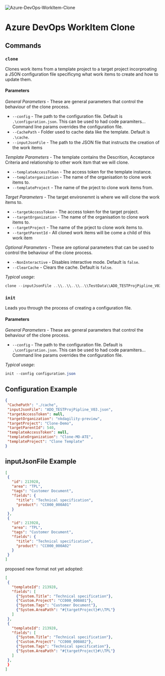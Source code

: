 ![Azure-DevOps-WorkItem-Clone](https://socialify.git.ci/nkdAgility/Azure-DevOps-WorkItem-Clone/image?description=1&descriptionEditable=Clone%20Work%20Items%20under%20Parent%20bassed%20on%20JSON%20and%20Template&forks=1&language=1&name=1&owner=1&stargazers=1&theme=Light)
# Azure DevOps WorkItem Clone


## Commands

### `clone`

Clones work items from a template project to a target project incorproating a JSON configuration file specificyng what work items to create and how to update them.

#### Parameters

*General Parameters* - These are general parameters that control the behaviour of the clone process.

 - `--config` - The path to the configuration file. Default is `.\configuration.json`. This can be used to had code paramiters... Command line params overrides the configuration file.
 - `--CachePath` - Folder used to cache data like the template. Default is `.\cache`.
 - `--inputJsonFile` - The path to the JSON file that instructs the creation of the work items

*Template Parameters* - The template contains the Descrition, Acceptance Criteria and relationship to other work itsm that we will clone.

 - `--templateAccessToken` - The access token for the template instance.
 - `--templaterganization` - The name of the organisation to clone work items to.
 - `--templateProject` - The name of the prject to clone work items from.
 
 *Target Parameters* - The target environemnt is where we will clone the work items to.

 - `--targetAccessToken` - The access token for the target project.
 - `--targetOrganization` - The name of the organisation to clone work items to.
 - `--targetProject` - The name of the prject to clone work items to.
 - `--targetParentId` - All cloned work items will be come a child of this work item

 *Optional Parameters* - These are optional parameters that can be used to control the behaviour of the clone process.

 - `--NonInteractive` - Disables interactive mode. Default is `false`.
 - `--ClearCache` - Clears the cache. Default is `false`.

 *Typical usage*:
 
 ```powershell
 clone --inputJsonFile ..\\..\\..\\..\\TestData\\ADO_TESTProjPipline_V03.json --targetParentId 540 --templateAccessToken tqvemdfaucsriu6e3uti7dya --targetAccessToken ay5xc2kn5i3xcsmw5fu65ja 
 ```

 ### `init`

 Leads you through the process of creating a configuration file.

 #### Parameters

*General Parameters* - These are general parameters that control the behaviour of the clone process.

 - `--config` - The path to the configuration file. Default is `.\configuration.json`. This can be used to had code paramiters... Command line params overrides the configuration file.

 *Typical usage*:
 
 ```powershell
 init --config configuration.json
 ```

 ## Configuration Example

 ```json
{
  "CachePath": "./cache",
  "inputJsonFile": "ADO_TESTProjPipline_V03.json",
  "targetAccessToken": null,
  "targetOrganization": "nkdagility-preview",
  "targetProject": "Clone-Demo",
  "targetParentId": 540,
  "templateAccessToken": null,
  "templateOrganization": "Clone-MO-ATE",
  "templateProject": "Clone Template"
}
 ```

 ## inputJsonFile Example

 ```json
 [
  {
    "id": 213928,
    "area": "TPL",
    "tags": "Customer Document",
    "fields": {
      "title": "Technical specification",
      "product": "CC000_000A01"
    }
  },
  {
    "id": 213928,
    "area": "TPL",
    "tags": "Customer Document",
    "fields": {
      "title": "Technical specification",
      "product": "CC000_000A02"
    }
  }
]
```

proposed new format not yet adopted:


 ```json
 [
  {
    "templateId": 213928,
    "fields": [
      {"System.Title": "Technical specification"},
      {"Custom.Project": "CC000_000A01"},
      {"System.Tags": "Customer Document"},
      {"System.AreaPath": "#{targetProject}#\\TPL"}
    ]
  },
  {
    "templateId": 213928,
    "fields": [
      {"System.Title": "Technical specification"},
      {"Custom.Project": "CC000_000A02"},
      {"System.Tags": "Technical specification"},
      {"System.AreaPath": "#{targetProject}#\\TPL"}
    ]
  },
  }
]
```

